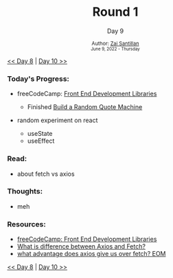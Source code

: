 <div align="center">
  <h1>Round 1</h1>
  <p>Day 9</p>

  <sub>
    Author: <a href="https://github.com/plskz" target="_blank">Zai Santillan</a>
    <br>
    <small>June 9, 2022 - Thursday</small>
  </sub>
</div>

[<< Day 8](day008.md) | [Day 10 >>](day010.md)

### Today's Progress:

- freeCodeCamp: [Front End Development Libraries](https://www.freecodecamp.org/learn/front-end-development-libraries/)

  - Finished [Build a Random Quote Machine](https://www.freecodecamp.org/learn/front-end-development-libraries/front-end-development-libraries-projects/build-a-random-quote-machine)

- random experiment on react
  - useState
  - useEffect

### Read:

- about fetch vs axios

### Thoughts:

- meh

### Resources:

- [freeCodeCamp: Front End Development Libraries](https://www.freecodecamp.org/learn/front-end-development-libraries/)
- [What is difference between Axios and Fetch?](https://stackoverflow.com/questions/40844297/what-is-difference-between-axios-and-fetch)
- [what advantage does axios give us over fetch? EOM](https://github.com/axios/axios/issues/314)

[<< Day 8](day008.md) | [Day 10 >>](day010.md)
